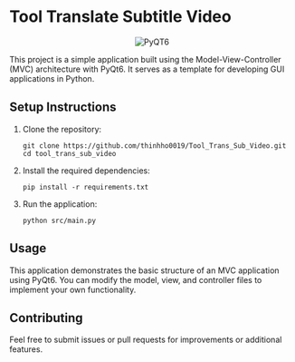 # Tool Translate Subtitle Video
<p align="center">
  <p align="center">
  <img src="https://img.shields.io/badge/PyQT6-Framework-blue" alt="PyQT6" />

</p>
</p>
This project is a simple application built using the Model-View-Controller (MVC) architecture with PyQt6. It serves as a template for developing GUI applications in Python.


 

## Setup Instructions

1. Clone the repository:
   ```
   git clone https://github.com/thinhho0019/Tool_Trans_Sub_Video.git
   cd tool_trans_sub_video
   ```

2. Install the required dependencies:
   ```
   pip install -r requirements.txt
   ```

3. Run the application:
   ```
   python src/main.py
   ```

## Usage

This application demonstrates the basic structure of an MVC application using PyQt6. You can modify the model, view, and controller files to implement your own functionality.

## Contributing

Feel free to submit issues or pull requests for improvements or additional features.
